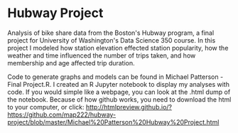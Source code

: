 # Hubway Project
Analysis of bike share data from the Boston's Hubway program, a final project for University of Washington's Data Science 350 course. In  this project I modeled how station elevation effected station popularity, how the weather and time influenced the number of trips taken, and how membership and age affected trip duration.

Code to generate graphs and models can be found in Michael Patterson - Final Project.R. I created an R Jupyter notebook to display my analyses with code. If you would simple like a webpage, you can look at the .html dump of the notebook. Because of how github works, you need to download the html to your computer, or click:
http://htmlpreview.github.io/?https://github.com/map222/hubway-project/blob/master/Michael%20Patterson%20Hubway%20Project.html
